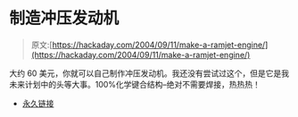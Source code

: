 # 制造冲压发动机

> 原文:[https://hackaday.com/2004/09/11/make-a-ramjet-engine/](https://hackaday.com/2004/09/11/make-a-ramjet-engine/)

大约 60 美元，你就可以自己制作冲压发动机。我还没有尝试过这个，但是它是我未来计划中的头等大事。100%化学键合结构–绝对不需要焊接，热热热！

*   [永久链接](http://www.cottrillcyclodyne.com/Maggie_Muggs/Maggie.html)
